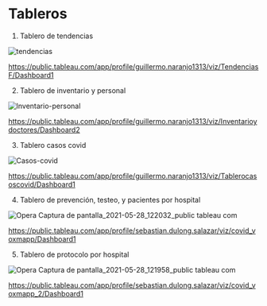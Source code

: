# Tableros

1. Tablero de tendencias 

![tendencias](https://user-images.githubusercontent.com/70484786/120016547-5cf77980-bfaa-11eb-98d8-e22a8d6fd769.PNG)

https://public.tableau.com/app/profile/guillermo.naranjo1313/viz/TendenciasF/Dashboard1

2. Tablero de inventario y personal 

![Inventario-personal](https://user-images.githubusercontent.com/70484786/120016782-a051e800-bfaa-11eb-8070-490aff9c25b5.PNG)

https://public.tableau.com/app/profile/guillermo.naranjo1313/viz/Inventarioydoctores/Dashboard2

3. Tablero casos covid 

![Casos-covid](https://user-images.githubusercontent.com/70484786/120017530-97ade180-bfab-11eb-8cff-6bf61e014c24.PNG)

https://public.tableau.com/app/profile/guillermo.naranjo1313/viz/Tablerocasoscovid/Dashboard1

4. Tablero de prevención, testeo, y pacientes por hospital

![Opera Captura de pantalla_2021-05-28_122032_public tableau com](https://user-images.githubusercontent.com/77305951/120020468-5c151680-bfaf-11eb-83ee-d2c97ae6d2fb.png)

https://public.tableau.com/app/profile/sebastian.dulong.salazar/viz/covid_voxmapp/Dashboard1

5. Tablero de protocolo por hospital

![Opera Captura de pantalla_2021-05-28_121958_public tableau com](https://user-images.githubusercontent.com/77305951/120020527-74853100-bfaf-11eb-9640-b687447cb82d.png)
 
 https://public.tableau.com/app/profile/sebastian.dulong.salazar/viz/covid_voxmapp_2/Dashboard1

